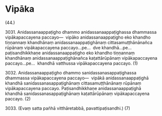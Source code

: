 # Vipāka

(44.)

3031\. Anidassanaappaṭigho dhammo anidassanaappaṭighassa dhammassa vipākapaccayena paccayo—  vipāko anidassanaappaṭigho eko khandho tiṇṇannaṃ khandhānaṃ anidassanaappaṭighānaṃ cittasamuṭṭhānānañca rūpānaṃ vipākapaccayena paccayo…pe…  dve khandhā…pe…  paṭisandhikkhaṇe anidassanaappaṭigho eko khandho tiṇṇannaṃ khandhānaṃ anidassanaappaṭighānañca kaṭattārūpānaṃ vipākapaccayena paccayo…pe…  khandhā vatthussa vipākapaccayena paccayo. (1)

3032\. Anidassanaappaṭigho dhammo sanidassanasappaṭighassa dhammassa vipākapaccayena paccayo—  vipākā anidassanaappaṭighā khandhā sanidassanasappaṭighānaṃ cittasamuṭṭhānānaṃ rūpānaṃ vipākapaccayena paccayo. Paṭisandhikkhaṇe anidassanaappaṭighā khandhā sanidassanasappaṭighānaṃ kaṭattārūpānaṃ vipākapaccayena paccayo. (2)

3033\. (Evaṃ satta pañhā vitthāretabbā, pavattipaṭisandhi.) (7)
